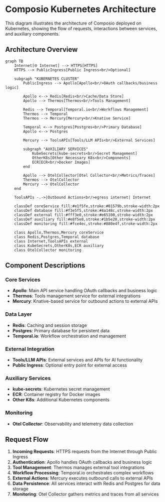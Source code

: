 # Composio Kubernetes Architecture

This diagram illustrates the architecture of Composio deployed on Kubernetes, showing the flow of requests, interactions between services, and auxiliary components.

## Architecture Overview

```mermaid
graph TB
    Internet[🌐 Internet] --> HTTPS[HTTPS]
    HTTPS --> PublicIngress[Public Ingress<br/>Optional]
    
    subgraph "KUBERNETES CLUSTER"
        PublicIngress --> Apollo[Apollo<br/>OAuth callbacks/business logic]
        
        Apollo <--> Redis[Redis<br/>Cache/Data Store]
        Apollo --> Thermos[Thermos<br/>Tools Management]
        
        Redis --> Temporal[Temporal.io<br/>Workflows Management]
        Thermos --> Temporal
        Thermos --> Mercury[Mercury<br/>Knative Service]
        
        Temporal <--> Postgres[Postgres<br/>Primary Database]
        Apollo <--> Postgres
        
        Mercury --> ToolsAPIs[Tools/LLM APIs<br/>External Services]
        
        subgraph "AUXILIARY SERVICES"
            KubeSecrets[kube-secrets<br/>Secret Management]
            OtherK8s[Other Necessary K8s<br/>Components]
            ECR[ECR<br/>Docker Images]
        end
        
        Apollo --> OtelCollector[Otel Collector<br/>Metrics/Traces]
        Thermos --> OtelCollector
        Mercury --> OtelCollector
    end
    
    ToolsAPIs -.->|Outbound Actions<br/>egress internet| Internet
    
    classDef coreService fill:#e1f5fe,stroke:#01579b,stroke-width:2px
    classDef database fill:#f3e5f5,stroke:#4a148c,stroke-width:2px
    classDef external fill:#fff3e0,stroke:#e65100,stroke-width:2px
    classDef auxiliary fill:#e8f5e8,stroke:#1b5e20,stroke-width:2px
    classDef monitoring fill:#fce4ec,stroke:#880e4f,stroke-width:2px
    
    class Apollo,Thermos,Mercury coreService
    class Redis,Postgres,Temporal database
    class Internet,ToolsAPIs external
    class KubeSecrets,OtherK8s,ECR auxiliary
    class OtelCollector monitoring
```

## Component Descriptions

### Core Services
- **Apollo**: Main API service handling OAuth callbacks and business logic
- **Thermos**: Tools management service for external integrations
- **Mercury**: Knative-based service for outbound actions to external APIs

### Data Layer
- **Redis**: Caching and session storage
- **Postgres**: Primary database for persistent data
- **Temporal.io**: Workflow orchestration and management

### External Integration
- **Tools/LLM APIs**: External services and APIs for AI functionality
- **Public Ingress**: Optional entry point for external access

### Auxiliary Services
- **kube-secrets**: Kubernetes secret management
- **ECR**: Container registry for Docker images
- **Other K8s**: Additional Kubernetes components

### Monitoring
- **Otel Collector**: Observability and telemetry data collection

## Request Flow

1. **Incoming Requests**: HTTPS requests from the Internet through Public Ingress
2. **Authentication**: Apollo handles OAuth callbacks and business logic
3. **Tool Management**: Thermos manages external tool integrations
4. **Workflow Processing**: Temporal.io orchestrates complex workflows
5. **External Actions**: Mercury executes outbound calls to external APIs
6. **Data Persistence**: All services interact with Redis and Postgres for data storage
7. **Monitoring**: Otel Collector gathers metrics and traces from all services
